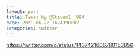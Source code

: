 ```yaml
--- 
layout: post 
title: Tweet by @Steven1__994___ 
date: 2021-06-22 1624390682 
categories: twitter 
--- 
```

https://twitter.com/o/status/1407421606780153856
